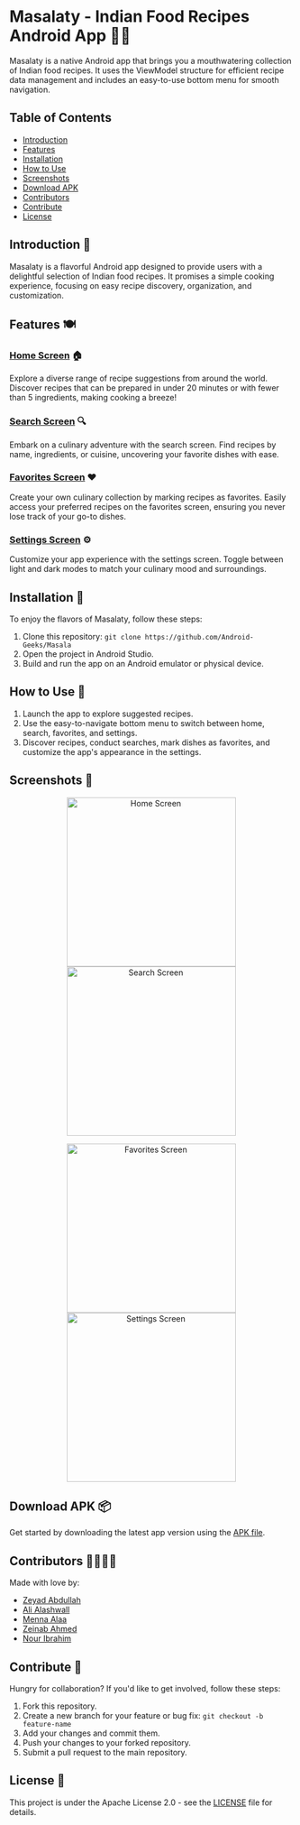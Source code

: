 # Masalaty - Indian Food Recipes Android App 🍛📱

Masalaty is a native Android app that brings you a mouthwatering collection of Indian food recipes. It uses the ViewModel structure for efficient recipe data management and includes an easy-to-use bottom menu for smooth navigation.

## Table of Contents

- [Introduction](#introduction)
- [Features](#features)
- [Installation](#installation)
- [How to Use](#how-to-use)
- [Screenshots](#screenshots)
- [Download APK](#download-apk)
- [Contributors](#contributors)
- [Contribute](#contribute)
- [License](#license)

<a name="introduction"></a>
## Introduction 🌟

Masalaty is a flavorful Android app designed to provide users with a delightful selection of Indian food recipes. It promises a simple cooking experience, focusing on easy recipe discovery, organization, and customization.

<a name="features"></a>
## Features 🍽️

### [Home Screen](#home-screen) 🏠

Explore a diverse range of recipe suggestions from around the world. Discover recipes that can be prepared in under 20 minutes or with fewer than 5 ingredients, making cooking a breeze!

### [Search Screen](#search-screen) 🔍

Embark on a culinary adventure with the search screen. Find recipes by name, ingredients, or cuisine, uncovering your favorite dishes with ease.

### [Favorites Screen](#favorites-screen) ❤️

Create your own culinary collection by marking recipes as favorites. Easily access your preferred recipes on the favorites screen, ensuring you never lose track of your go-to dishes.

### [Settings Screen](#settings-screen) ⚙️

Customize your app experience with the settings screen. Toggle between light and dark modes to match your culinary mood and surroundings.

<a name="installation"></a>
## Installation 🚀

To enjoy the flavors of Masalaty, follow these steps:

1. Clone this repository: `git clone https://github.com/Android-Geeks/Masala`
2. Open the project in Android Studio.
3. Build and run the app on an Android emulator or physical device.

<a name="how-to-use"></a>
## How to Use 🍴

1. Launch the app to explore suggested recipes.
2. Use the easy-to-navigate bottom menu to switch between home, search, favorites, and settings.
3. Discover recipes, conduct searches, mark dishes as favorites, and customize the app's appearance in the settings.

<a name="screenshots"></a>
## Screenshots 📸

<p align="center">
  <img src="/readmeData/home_screen.png" alt="Home Screen" width="300">
  <img src="/readmeData/search_screen.png" alt="Search Screen" width="300">
</p>

<p align="center">
  <img src="/readmeData/favourite_screen.png" alt="Favorites Screen" width="300">
  <img src="/readmeData/settings_screen.png" alt="Settings Screen" width="300">
</p>

<a name="download-apk"></a>
## Download APK 📦

Get started by downloading the latest app version using the [APK file](/path/to/masalaty-app.apk).

<a name="contributors"></a>
## Contributors 👩‍💻👨‍💻

Made with love by:

- [Zeyad Abdullah](https://github.com/ZeyadAbdullah679)
- [Ali Alashwall](https://github.com/AliAlashwall)
- [Menna Alaa](https://github.com/Menna120)
- [Zeinab Ahmed](https://github.com/Zeinab979)
- [Nour Ibrahim](https://github.com/3105731) 

<a name="contribute"></a>
## Contribute 🤝

Hungry for collaboration? If you'd like to get involved, follow these steps:

1. Fork this repository.
2. Create a new branch for your feature or bug fix: `git checkout -b feature-name`
3. Add your changes and commit them.
4. Push your changes to your forked repository.
5. Submit a pull request to the main repository.

<a name="license"></a>
## License 📜

This project is under the Apache License 2.0 - see the [LICENSE](LICENSE) file for details.
